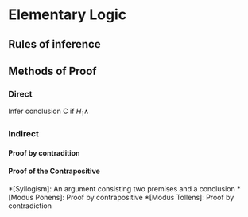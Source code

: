 # Elementary Logic

## Rules of inference

## Methods of Proof

### Direct

Infer conclusion C if $H_1\wedge$

### Indirect

#### Proof by contradition

#### Proof of the Contrapositive

*[Syllogism]: An argument consisting two premises and a conclusion
*[Modus Ponens]: Proof by contrapositive
*[Modus Tollens]: Proof by contradiction
